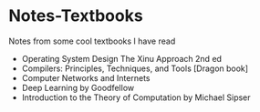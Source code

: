 # Notes-Textbooks
Notes from some cool textbooks I have read

- Operating System Design The Xinu Approach 2nd ed
- Compilers: Principles, Techniques, and Tools [Dragon book]
- Computer Networks and Internets
- Deep Learning by Goodfellow
- Introduction to the Theory of Computation by Michael Sipser
